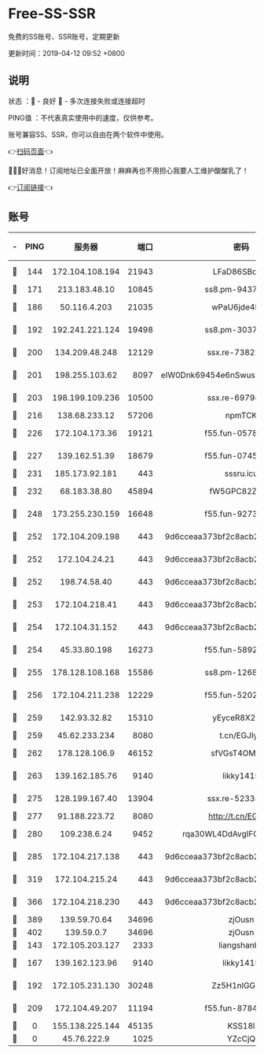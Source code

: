 # Free-SS-SSR

免费的SS账号、SSR账号，定期更新

更新时间：2019-04-12 09:52 +0800

## 说明

状态     ：🙂 - 良好 🙁 - 多次连接失败或连接超时

PING值   ：不代表真实使用中的速度，仅供参考。

账号兼容SS、SSR，你可以自由在两个软件中使用。

👉[扫码页面](https://liesauer.github.io/Free-SS-SSR/)👈

🎉🎉🎉好消息！订阅地址已全面开放！麻麻再也不用担心我要人工维护酸酸乳了！

👉[订阅链接](https://www.liesauer.net/yogurt/subscribe?ACCESS_TOKEN=DAYxR3mMaZAsaqUb)👈

## 账号

|-|PING|服务器|端口|密码|加密方式|区域|
|:----:|:----:|:-----:|-----:|:----:|:----:|:----:|
|🙂|144|172.104.108.194|21943|LFaD86SBq2lY|aes-256-cfb|JP|
|🙂|171|213.183.48.10|10845|ss8.pm-94375071|rc4-md5|RU|
|🙂|186|50.116.4.203|21035|wPaU6jde4NZT|aes-256-cfb|US|
|🙂|192|192.241.221.124|19498|ss8.pm-30379392|aes-256-cfb|US|
|🙂|200|134.209.48.248|12129|ssx.re-73822117|aes-256-cfb|US|
|🙂|201|198.255.103.62|8097|eIW0Dnk69454e6nSwuspv9DmS201tQ0D|aes-256-cfb|US|
|🙂|203|198.199.109.236|10500|ssx.re-69798607|aes-256-cfb|US|
|🙂|216|138.68.233.12|57206|npmTCK|rc4-md5|US|
|🙂|226|172.104.173.36|19121|f55.fun-05780553|aes-256-cfb|SG|
|🙂|227|139.162.51.39|18679|f55.fun-07457025|aes-256-cfb|SG|
|🙂|231|185.173.92.181|443|sssru.icu|rc4-md5|RU|
|🙂|232|68.183.38.80|45894|fW5GPC82Z97G|aes-256-cfb|GB|
|🙂|248|173.255.230.159|16648|f55.fun-92736246|aes-256-cfb|US|
|🙂|252|172.104.209.198|443|9d6cceaa373bf2c8acb22e60b6a58be6|aes-256-cfb|US|
|🙂|252|172.104.24.21|443|9d6cceaa373bf2c8acb22e60b6a58be6|aes-256-cfb|US|
|🙂|252|198.74.58.40|443|9d6cceaa373bf2c8acb22e60b6a58be6|aes-256-cfb|US|
|🙂|253|172.104.218.41|443|9d6cceaa373bf2c8acb22e60b6a58be6|aes-256-cfb|US|
|🙂|254|172.104.31.152|443|9d6cceaa373bf2c8acb22e60b6a58be6|aes-256-cfb|US|
|🙂|254|45.33.80.198|16273|f55.fun-58920091|aes-256-cfb|US|
|🙂|255|178.128.108.168|15586|ss8.pm-12681004|aes-256-cfb|SG|
|🙂|256|172.104.211.238|12229|f55.fun-52020362|aes-256-cfb|US|
|🙂|259|142.93.32.82|15310|yEyceR8X2EVd|aes-256-cfb|GB|
|🙂|259|45.62.233.234|8080|t.cn/EGJIyrl|rc4-md5|CA|
|🙂|262|178.128.106.9|46152|sfVGsT4OMxHC|aes-256-cfb|SG|
|🙂|263|139.162.185.76|9140|likky1415|aes-256-cfb|DE|
|🙂|275|128.199.167.40|13904|ssx.re-52335495|aes-256-cfb|SG|
|🙂|277|91.188.223.72|8080|http://t.cn/EGJIyrl|rc4-md5|RU|
|🙂|280|109.238.6.24|9452|rqa30WL4DdAvgIFG6Fs3znzTa|aes-256-cfb|FR|
|🙂|285|172.104.217.138|443|9d6cceaa373bf2c8acb22e60b6a58be6|aes-256-cfb|US|
|🙂|319|172.104.215.24|443|9d6cceaa373bf2c8acb22e60b6a58be6|aes-256-cfb|US|
|🙂|366|172.104.218.230|443|9d6cceaa373bf2c8acb22e60b6a58be6|aes-256-cfb|US|
|🙂|389|139.59.70.64|34696|zjOusn|chacha20|IN|
|🙂|402|139.59.0.7|34696|zjOusn|chacha20|IN|
|🙂|143|172.105.203.127|2333|liangshanbo|chacha20|JP|
|🙂|167|139.162.123.96|9140|likky1415|aes-256-cfb|JP|
|🙂|192|172.105.231.130|30248|Zz5H1nlGGKHx|aes-256-cfb|JP|
|🙂|209|172.104.49.207|11194|f55.fun-87849957|aes-256-cfb|SG|
|🙁|0|155.138.225.144|45135|KSS18l|rc4-md5|US|
|🙁|0|45.76.222.9|1025|YZcCjQ|rc4-md5|JP|
